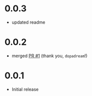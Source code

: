 # 0.0.3

- updated readme

# 0.0.2

- merged [PR #1](https://github.com/AndreyMrovol/LethalApparatusFix/pull/1) (thank you, `dopadream`!)

# 0.0.1

- Initial release
